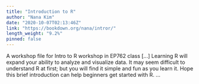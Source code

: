 ```yaml
---
title: "Introduction to R"
author: "Nana Kim"
date: "2020-10-07T02:13:46Z"
link: "https://bookdown.org/nana/intror/"
length_weight: "9.2%"
pinned: false
---
```


A workshop file for Intro to R workshop in EP762 class [...] Learning R will expand your ability to analyze and visualize data. It may seem difficult to understand R at first; but you will find it simple and fun as you learn it. Hope this brief introduction can help beginners get started with R. ...
